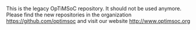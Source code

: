 This is the legacy OpTiMSoC repository. It should not be used anymore. Please find the new repositories in the organization https://github.com/optimsoc and visit our website http://www.optimsoc.org
